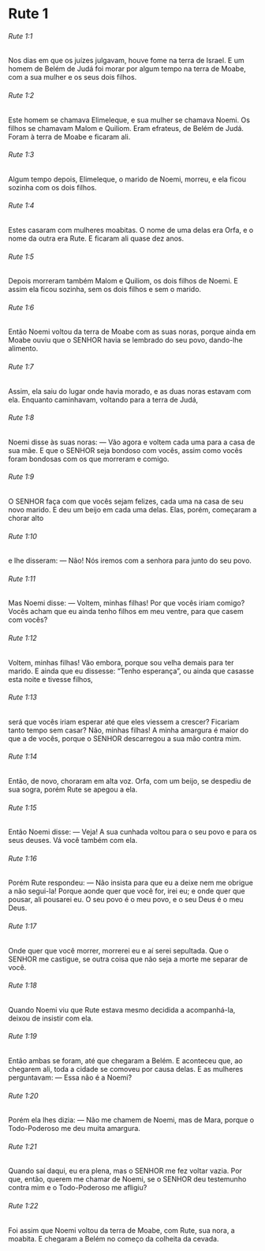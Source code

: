 # Rute 1

###### Rute 1:1

Nos dias em que os juízes julgavam, houve fome na terra de Israel. E um homem de Belém de Judá foi morar por algum tempo na terra de Moabe, com a sua mulher e os seus dois filhos.

###### Rute 1:2

Este homem se chamava Elimeleque, e sua mulher se chamava Noemi. Os filhos se chamavam Malom e Quiliom. Eram efrateus, de Belém de Judá. Foram à terra de Moabe e ficaram ali.

###### Rute 1:3

Algum tempo depois, Elimeleque, o marido de Noemi, morreu, e ela ficou sozinha com os dois filhos.

###### Rute 1:4

Estes casaram com mulheres moabitas. O nome de uma delas era Orfa, e o nome da outra era Rute. E ficaram ali quase dez anos.

###### Rute 1:5

Depois morreram também Malom e Quiliom, os dois filhos de Noemi. E assim ela ficou sozinha, sem os dois filhos e sem o marido.

###### Rute 1:6

Então Noemi voltou da terra de Moabe com as suas noras, porque ainda em Moabe ouviu que o SENHOR havia se lembrado do seu povo, dando-lhe alimento.

###### Rute 1:7

Assim, ela saiu do lugar onde havia morado, e as duas noras estavam com ela. Enquanto caminhavam, voltando para a terra de Judá,

###### Rute 1:8

Noemi disse às suas noras: — Vão agora e voltem cada uma para a casa de sua mãe. E que o SENHOR seja bondoso com vocês, assim como vocês foram bondosas com os que morreram e comigo.

###### Rute 1:9

O SENHOR faça com que vocês sejam felizes, cada uma na casa de seu novo marido. E deu um beijo em cada uma delas. Elas, porém, começaram a chorar alto

###### Rute 1:10

e lhe disseram: — Não! Nós iremos com a senhora para junto do seu povo.

###### Rute 1:11

Mas Noemi disse: — Voltem, minhas filhas! Por que vocês iriam comigo? Vocês acham que eu ainda tenho filhos em meu ventre, para que casem com vocês?

###### Rute 1:12

Voltem, minhas filhas! Vão embora, porque sou velha demais para ter marido. E ainda que eu dissesse: “Tenho esperança”, ou ainda que casasse esta noite e tivesse filhos,

###### Rute 1:13

será que vocês iriam esperar até que eles viessem a crescer? Ficariam tanto tempo sem casar? Não, minhas filhas! A minha amargura é maior do que a de vocês, porque o SENHOR descarregou a sua mão contra mim.

###### Rute 1:14

Então, de novo, choraram em alta voz. Orfa, com um beijo, se despediu de sua sogra, porém Rute se apegou a ela.

###### Rute 1:15

Então Noemi disse: — Veja! A sua cunhada voltou para o seu povo e para os seus deuses. Vá você também com ela.

###### Rute 1:16

Porém Rute respondeu: — Não insista para que eu a deixe nem me obrigue a não segui-la! Porque aonde quer que você for, irei eu; e onde quer que pousar, ali pousarei eu. O seu povo é o meu povo, e o seu Deus é o meu Deus.

###### Rute 1:17

Onde quer que você morrer, morrerei eu e aí serei sepultada. Que o SENHOR me castigue, se outra coisa que não seja a morte me separar de você.

###### Rute 1:18

Quando Noemi viu que Rute estava mesmo decidida a acompanhá-la, deixou de insistir com ela.

###### Rute 1:19

Então ambas se foram, até que chegaram a Belém. E aconteceu que, ao chegarem ali, toda a cidade se comoveu por causa delas. E as mulheres perguntavam: — Essa não é a Noemi?

###### Rute 1:20

Porém ela lhes dizia: — Não me chamem de Noemi, mas de Mara, porque o Todo-Poderoso me deu muita amargura.

###### Rute 1:21

Quando saí daqui, eu era plena, mas o SENHOR me fez voltar vazia. Por que, então, querem me chamar de Noemi, se o SENHOR deu testemunho contra mim e o Todo-Poderoso me afligiu?

###### Rute 1:22

Foi assim que Noemi voltou da terra de Moabe, com Rute, sua nora, a moabita. E chegaram a Belém no começo da colheita da cevada.

